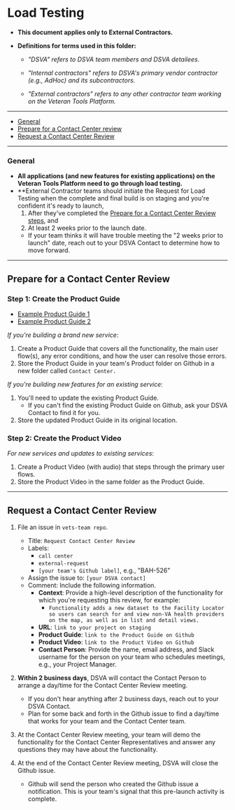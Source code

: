 # Load Testing

* **This document applies only to External Contractors.**

* **Definitions for terms used in this folder:**

  * *"DSVA" refers to DSVA team members and DSVA detailees.*

  * *"Internal contractors" refers to DSVA's primary vendor contractor (e.g., AdHoc) and its subcontractors.*

  * *"External contractors" refers to any other contractor team working on the Veteran Tools Platform.*

<hr>

* [General](#general)
* [Prepare for a Contact Center review](#prepare-for-a-contact-center-review)
* [Request a Contact Center Review](#request-a-contact-center-review)

<hr>

### General

* **All applications (and new features for existing applications) on the Veteran Tools Platform need to go through load testing.**
* **External Contractor teams should initiate the Request for Load Testing when the complete and final build is on staging and you're confident it's ready to launch,
  1. After they've completed the [Prepare for a Contact Center Review steps](#prepare-for-a-contact-center-review), and
  1. At least 2 weeks prior to the launch date.
    * If your team thinks it will have trouble meeting the "2 weeks prior to launch" date, reach out to your DSVA Contact to determine how to move forward.

<hr>

## Prepare for a Contact Center Review

### Step 1: Create the Product Guide

* <a href="https://github.com/department-of-veterans-affairs/vets-work-practices/blob/master/Templates/sample-product-guide-1.pdf" target="_blank">Example Product Guide 1</a>
* <a href="https://github.com/department-of-veterans-affairs/vets-work-practices/blob/master/Templates/sample-product-guide-2.pdf" target="_blank">Example Product Guide 2</a>

*If you're building a brand new service*:

  1. Create a Product Guide that covers all the functionality, the main user flow(s), any error conditions, and how the user can resolve those errors.
  1. Store the Product Guide in your team's Product folder on Github in a new folder called ```Contact Center.```

*If you're building new features for an existing service*:

  1. You'll need to update the existing Product Guide.
      * If you can't find the existing Product Guide on Github, ask your DSVA Contact to find it for you.
  1. Store the updated Product Guide in its original location.


### Step 2: Create the Product Video

*For new services and updates to existing services*:

  1. Create a Product Video (with audio) that steps through the primary user flows.
  1. Store the Product Video in the same folder as the Product Guide.  

<hr>

## Request a Contact Center Review

1. File an issue in ```vets-team repo```.
    * Title: ```Request Contact Center Review```
    * Labels:
      * ```call center```
      * ```external-request```
      * ```[your team's Github label]```, e.g., "BAH-526"
    * Assign the issue to: ```[your DSVA contact]```
    * Comment: Include the following information.
      * **Context**: Provide a high-level description of the functionality for which you're requesting this review, for example:
        * ```Functionality adds a new dataset to the Facility Locator so users can search for and view non-VA health providers on the map, as well as in list and detail views.```
      * **URL**: ```link to your project on staging```
      * **Product Guide**: ```link to the Product Guide on Github```
      * **Product Video**: ```link to the Product Video on Github```
      * **Contact Person**: Provide the name, email address, and Slack username for the person on your team who schedules meetings, e.g., your Project Manager.

1. **Within 2 business days**, DSVA will contact the Contact Person to arrange a day/time for the Contact Center Review meeting.
    * If you don't hear anything after 2 business days, reach out to your DSVA Contact.
    * Plan for some back and forth in the Github issue to find a day/time that works for your team and the Contact Center team.
1. At the Contact Center Review meeting, your team will demo the functionality for the Contact Center Representatives and answer any questions they may have about the functionality.
1. At the end of the Contact Center Review meeting, DSVA will close the Github issue.
    * Github will send the person who created the Github issue a notification. This is your team's signal that this pre-launch activity is complete.

